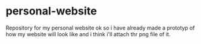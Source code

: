# personal-website
Repository for my personal website
ok so i have already made a prototyp of how my website will look like and i think i'll attach thr png file of it.
